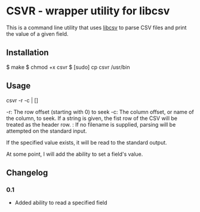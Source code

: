 # CSVR - wrapper utility for libcsv
This is a command line utility that uses [libcsv](http://sourceforge.net/projects/libcsv/) to parse CSV files and print the value of a given field. 

## Installation
$ make
$ chmod +x csvr
$ [sudo] cp csvr /usr/bin

## Usage
csvr -r <row> -c <column> | <column name> [<file>] 

-r: The row offset (starting with 0) to seek
-c: The column offset, or name of the column, to seek. If a string is given, the fist row of the CSV will be treated as the header row. 
<file>: If no filename is supplied, parsing will be attempted on the standard input.

If the specified value exists, it will be read to the standard output.

At some point, I will add the ability to set a field's value.

## Changelog
### 0.1
* Added ability to read a specified field
